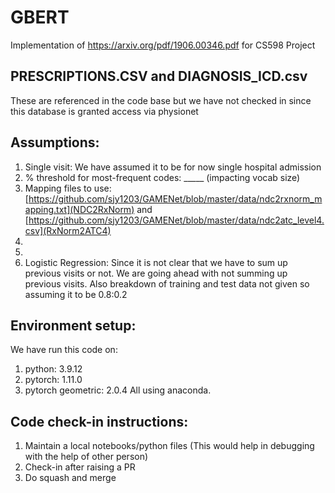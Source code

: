 # GBERT
Implementation of https://arxiv.org/pdf/1906.00346.pdf for CS598 Project

## PRESCRIPTIONS.CSV and DIAGNOSIS_ICD.csv 
These are referenced in the code base but we have not checked in since this database is granted access via physionet

## Assumptions:
1. Single visit: We have assumed it to be for now single hospital admission
2. % threshold for most-frequent codes: _____ (impacting vocab size)
3. Mapping files to use: [https://github.com/sjy1203/GAMENet/blob/master/data/ndc2rxnorm_mapping.txt](NDC2RxNorm) and [https://github.com/sjy1203/GAMENet/blob/master/data/ndc2atc_level4.csv](RxNorm2ATC4)
4.
5.
6. Logistic Regression: Since it is not clear that we have to sum up previous visits or not. We are going ahead with not summing up previous visits. Also breakdown of training and test data not given so assuming it to be 0.8:0.2

## Environment setup:
We have run this code on:
1. python: 3.9.12
2. pytorch: 1.11.0
3. pytorch geometric: 2.0.4
All using anaconda.

## Code check-in instructions:
1. Maintain a local notebooks/python files (This would help in debugging with the help of other person)
2. Check-in after raising a PR
3. Do squash and merge


